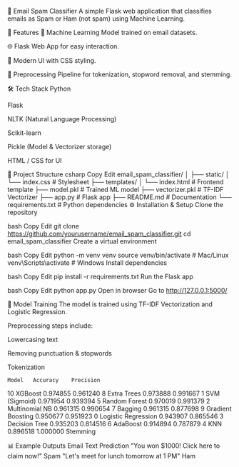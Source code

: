 📧 Email Spam Classifier
A simple Flask web application that classifies emails as Spam or Ham (not spam) using Machine Learning.

🚀 Features
🧠 Machine Learning Model trained on email datasets.

🌐 Flask Web App for easy interaction.

🎨 Modern UI with CSS styling.

📜 Preprocessing Pipeline for tokenization, stopword removal, and stemming.

🛠️ Tech Stack
Python

Flask

NLTK (Natural Language Processing)

Scikit-learn

Pickle (Model & Vectorizer storage)

HTML / CSS for UI

📂 Project Structure
csharp
Copy
Edit
email_spam_classifier/
│
├── static/
│   └── index.css               # Stylesheet
├── templates/
│   └── index.html              # Frontend template
├── model.pkl                   # Trained ML model
├── vectorizer.pkl              # TF-IDF Vectorizer
├── app.py                      # Flask app
├── README.md                   # Documentation
└── requirements.txt            # Python dependencies
⚙️ Installation & Setup
Clone the repository

bash
Copy
Edit
git clone https://github.com/yourusername/email_spam_classifier.git
cd email_spam_classifier
Create a virtual environment

bash
Copy
Edit
python -m venv venv
source venv/bin/activate   # Mac/Linux
venv\Scripts\activate      # Windows
Install dependencies

bash
Copy
Edit
pip install -r requirements.txt
Run the Flask app

bash
Copy
Edit
python app.py
Open in browser
Go to http://127.0.0.1:5000/

🧠 Model Training
The model is trained using TF-IDF Vectorization and Logistic Regression.

Preprocessing steps include:

Lowercasing text

Removing punctuation & stopwords

Tokenization

	Model	Accuracy	Precision
10	XGBoost	0.974855	0.961240
8	Extra Trees	0.973888	0.991667
1	SVM (Sigmoid)	0.971954	0.939394
5	Random Forest	0.970019	0.991379
2	Multinomial NB	0.961315	0.990654
7	Bagging	0.961315	0.877698
9	Gradient Boosting	0.950677	0.951923
0	Logistic Regression	0.943907	0.865546
3	Decision Tree	0.935203	0.814516
6	AdaBoost	0.914894	0.787879
4	KNN	0.896518	1.000000
Stemming

📊 Example Outputs
Email Text	Prediction
"You won $1000! Click here to claim now!"	Spam
"Let's meet for lunch tomorrow at 1 PM"	Ham
